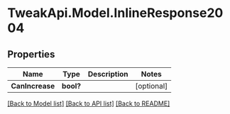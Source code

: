 # TweakApi.Model.InlineResponse2004
## Properties

Name | Type | Description | Notes
------------ | ------------- | ------------- | -------------
**CanIncrease** | **bool?** |  | [optional] 

[[Back to Model list]](../README.md#documentation-for-models) [[Back to API list]](../README.md#documentation-for-api-endpoints) [[Back to README]](../README.md)

